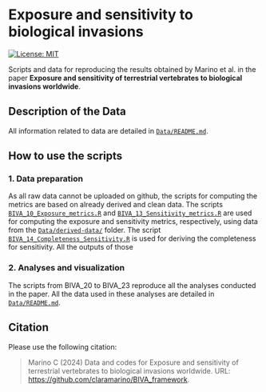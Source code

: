 # Exposure and sensitivity to biological invasions
<!-- badges: start -->
[![License:
MIT](https://img.shields.io/badge/License-MIT-yellow.svg)](https://choosealicense.com/licenses/mit/)
<!-- badges: end -->

Scripts and data for reproducing the results obtained by Marino et al. in the paper **Exposure and sensitivity of terrestrial vertebrates to biological invasions worldwide**.


## Description of the Data
All information related to data are detailed in [`Data/README.md`](https://github.com/claramarino/BIVA_framework/main/Data/README.md).

## How to use the scripts

### 1. Data preparation

As all raw data cannot be uploaded on github, the scripts for computing the metrics are based on already derived and clean data. 
The scripts [`BIVA_10_Exposure_metrics.R`](https://github.com/claramarino/BIVA_framework/main/BIVA_10_Exposure_metrics.R) and [`BIVA_13_Sensitivity_metrics.R`](https://github.com/claramarino/BIVA_framework/main/BIVA_13_Sensitivity_metrics.R) are used for computing the exposure and sensitivity metrics, respectively, using data from the [`Data/derived-data/`](https://github.com/claramarino/BIVA_framework/main/Data/derived-data/) folder. The script [`BIVA_14_Completeness_Sensitivity.R`](https://github.com/claramarino/BIVA_framework/main/BIVA_14_Completeness_Sensitivity.R) is used for deriving the completeness for sensitivity. All the outputs of those 

### 2. Analyses and visualization

The scripts from BIVA_20 to BIVA_23 reproduce all the analyses conducted in the paper. All the data used in these analyses are detailed in [`Data/README.md`](https://github.com/claramarino/BIVA_framework/main/Data/README.md). 

## Citation

Please use the following citation:

> Marino C (2024) Data and codes for Exposure and sensitivity of terrestrial vertebrates to biological invasions worldwide. URL: https://github.com/claramarino/BIVA_framework.
